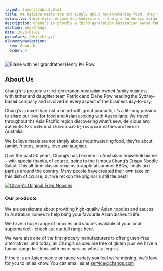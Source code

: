 ```yaml
---
layout: layouts/about.html
title: We believe meals are not simply about mouthwatering food, they’re about family, friends, stories, love and laughter.
metatitle: Great Asian Anyone Can Understand - Chang's Authentic Asian Cooking
description: Chang’s is proudly a third-generation Australian owned family business, with father and daughter team Patrick and Elaine Pow heading the Sydney-based company and involved in every aspect of the business day-to-day.
section: why-changs
date: 2023-01-01
permalink: /why-changs/
eleventyNavigation:
  key: About Us
  order: 5
---
```



<div class="grid-2-columns-5x7">
<div class="about-left">
<img src="https://www.changs.com/uploads/images/assets/polaroid.jpg" alt="Elaine with her grandfather Henry KH Pow." title="Elaine with her grandfather Henry KH Pow.">
</div>
<div class="about-right">
<h2>About Us</h2>
<p>Chang’s is proudly a third-generation Australian owned family business, with father and daughter team Patrick and Elaine Pow heading the Sydney-based company and involved in every aspect of the business day-to-day.</p>
<p>Chang’s is more than just a brand with great products, it’s a lifelong passion to share our love for food and Asian cooking with Australians. We travel throughout the Asia Pacific region discovering what’s new, delicious and authentic to create and share must-try recipes and flavours here in Australia.</p>
<p>We believe meals are not simply about mouthwatering food, they’re about family, friends, stories, love and laughter.</p>
<p>Over the past 50 years, Chang’s has become an Australian household name – with special thanks, of course, going to the famous Chang’s Crispy Noodle Salad. This all-time classic remains a staple at summer BBQs, meals and parties around the country. Many people have created their own take on this dish of course, but we reckon the original is still the best!</p>
</div>
</div>
<div class="grid-2-columns-5x7">
<div class="about-left">
<div class="aboutimageone"> <a href="/products"><img src="https://www.changs.com/uploads/images/assets/190829-Original-Fried-Noodles.jpg" alt="Chang's Original Fried Noodles" title="Chang's Original Fried Noodles"></a> </div>
</div>
<div class="about-right">
<h3>Our products</h3>
<p>We are passionate about providing high-quality Asian noodles and sauces to Australian homes to help bring your favourite Asian dishes to life.</p>
<p>We have a huge range of noodles and sauces available at your local supermarket – check out our full range here.</p>
<p>We were also one of the first grocery manufacturers to offer gluten-free alternatives, and today, all Chang’s sauces are free of gluten plus we have a tamari range for those with more serious wheat allergies. &nbsp;</p>
<p>If there is an Asian noodle or sauce variety you feel we’re missing, we’d love for you to let us know. You can email us at <a href="mailto:service@changs.com">service@changs.com</a></p>
</div>
</div>



